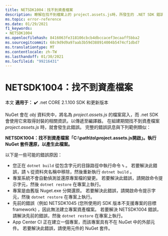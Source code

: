 ```yaml
---
title: NETSDK1004：找不到資產檔案
description: 瞭解在找不到檔案上的 project.assets.js時，所發生的 .NET SDK 錯誤 NETSDK1004。
ms.topic: error-reference
ms.date: 01/29/2021
f1_keywords:
- NETSDK1004
ms.openlocfilehash: 8416063fe318106cbcb4dbccacef3ecaaff5bba2
ms.sourcegitcommit: 68c9d9d9a97aab3b59d388914004b5474cf1dbd7
ms.translationtype: MT
ms.contentlocale: zh-TW
ms.lasthandoff: 01/30/2021
ms.locfileid: "99216431"
---
```

# <a name="netsdk1004-assets-file-not-found"></a>NETSDK1004：找不到資產檔案

本文 **適用于：** ✔️ .net CORE 2.1.100 SDK 和更新版本

NuGet 會在 *obj* 資料夾中，將名為 *project.assets.js* 的檔案寫入，而 .net SDK 會使用它來取得封裝的相關資訊，以傳遞至編譯器。 在組建期間找不到資產檔案 *project.assets.js* 時，就會發生此錯誤。 完整的錯誤訊息與下列範例類似：

**NETSDK1004：找不到資產檔案「C:\path\to\project.assets.js開啟」。執行 NuGet 套件還原，以產生此檔案。**

以下是一些可能的錯誤原因：

* 您正在 `dotnet build` 從包含字元的目錄路徑中執行命令 `%` 。 若要解決此錯誤，請 `%` 從資料夾名稱中移除，然後重新執行 `dotnet build` 。
* 專案系統不會自動偵測並還原專案檔的變更。 若要解決此錯誤，請開啟命令提示字元，然後 `dotnet restore` 在專案上執行。
* 專案是由舊版 Nuget.exe 分開還原。 若要解決此錯誤，請開啟命令提示字元，然後 `dotnet restore` 在專案上執行。
* 先前的錯誤（例如 NETSDK1045 (您所使用的 SDK 版本不支援專案的目標 framework) ，因此無法建立專案資產檔案。 若要解決 NETSDK1004 錯誤，請解決先前的錯誤，然後 `dotnet restore` 在專案上執行。
* App Center CI 正在建立一個專案，而該專案具有不在 NuGet 中的外部元件。 若要解決此錯誤，請使用元件的 NuGet 套件。
